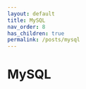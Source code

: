 ```yaml
---
layout: default
title: MySQL
nav_order: 8
has_children: true
permalink: /posts/mysql
---
```

# MySQL
